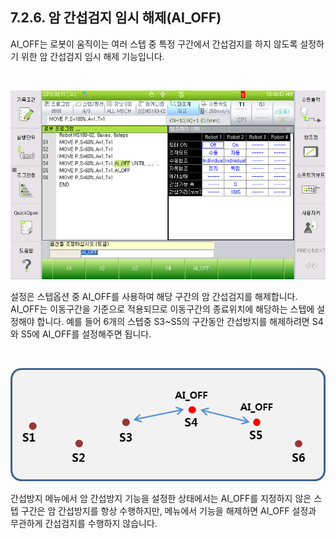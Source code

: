 ﻿## 7.2.6. 암 간섭검지 임시 해제(AI_OFF)


AI_OFF는 로봇이 움직이는 여러 스텝 중 특정 구간에서 간섭검지를 하지 않도록 설정하기 위한 암 간섭검지 임시 해제 기능입니다.  

<br>  

![[그림7-19] 암 간섭 기능 해제](../../_assets/7-19.png)
 

설정은 스텝옵션 중 AI_OFF를 사용하여 해당 구간의 암 간섭검지를 해제합니다. AI_OFF는 이동구간을 기준으로 적용되므로 이동구간의 종료위치에 해당하는 스텝에 설정해야 합니다. 예를 들어 6개의 스텝중 S3~S5의 구간동안 간섭방지를 해제하려면 S4와 S5에 AI_OFF를 설정해주면 됩니다.  

<br>  

![[그림7-20] 암 간섭 해제와 스텝 이동](../../_assets/7-20.png)


간섭방지 메뉴에서 암 간섭방지 기능을 설정한 상태에서는 AI_OFF를 지정하지 않은 스텝 구간은 암 간섭방지를 항상 수행하지만, 메뉴에서 기능을 해제하면 AI_OFF 설정과 무관하게 간섭검지를 수행하지 않습니다.  
 
